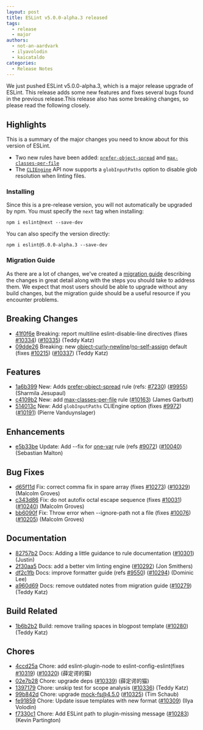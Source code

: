 ```yaml
---
layout: post
title: ESLint v5.0.0-alpha.3 released
tags:
  - release
  - major
authors:
  - not-an-aardvark
  - ilyavolodin
  - kaicataldo
categories:
  - Release Notes
---
```


We just pushed ESLint v5.0.0-alpha.3, which is a major release upgrade of ESLint. This release adds some new features and fixes several bugs found in the previous release.This release also has some breaking changes, so please read the following closely.

## Highlights

This is a summary of the major changes you need to know about for this version of ESLint.

* Two new rules have been added: [`prefer-object-spread`](/docs/5.0.0/rules/prefer-object-spread) and [`max-classes-per-file`](/docs/5.0.0/rules/max-classes-per-file)
* The [`CLIEngine`](https://eslint.org/docs/5.0.0/developer-guide/nodejs-api#cliengine) API now supports a `globInputPaths` option to disable glob resolution when linting files.

### Installing

Since this is a pre-release version, you will not automatically be upgraded by npm. You must specify the `next` tag when installing:

```
npm i eslint@next --save-dev
```

You can also specify the version directly:

```
npm i eslint@5.0.0-alpha.3 --save-dev
```

### Migration Guide

As there are a lot of changes, we've created a [migration guide](/docs/5.0.0/user-guide/migrating-to-5.0.0) describing the changes in great detail along with the steps you should take to address them. We expect that most users should be able to upgrade without any build changes, but the migration guide should be a useful resource if you encounter problems.

## Breaking Changes


* [41f0f6e](https://github.com/eslint/eslint/commit/41f0f6e) Breaking: report multiline eslint-disable-line directives (fixes [#10334](https://github.com/eslint/eslint/issues/10334)) ([#10335](https://github.com/eslint/eslint/issues/10335)) (Teddy Katz)
* [09dde26](https://github.com/eslint/eslint/commit/09dde26) Breaking: new [object-curly-newline](/docs/rules/object-curly-newline)/[no-self-assign](/docs/rules/no-self-assign) default (fixes [#10215](https://github.com/eslint/eslint/issues/10215)) ([#10337](https://github.com/eslint/eslint/issues/10337)) (Teddy Katz)




## Features


* [1a6b399](https://github.com/eslint/eslint/commit/1a6b399) New: Adds [prefer-object-spread](/docs/5.0.0/rules/prefer-object-spread) rule (refs: [#7230](https://github.com/eslint/eslint/issues/7230)) ([#9955](https://github.com/eslint/eslint/issues/9955)) (Sharmila Jesupaul)
* [c4109b2](https://github.com/eslint/eslint/commit/c4109b2) New: add [max-classes-per-file](/docs/5.0.0/rules/max-classes-per-file) rule ([#10163](https://github.com/eslint/eslint/issues/10163)) (James Garbutt)
* [514013c](https://github.com/eslint/eslint/commit/514013c) New: Add `globInputPaths` CLIEngine option (fixes [#9972](https://github.com/eslint/eslint/issues/9972)) ([#10191](https://github.com/eslint/eslint/issues/10191)) (Pierre Vanduynslager)




## Enhancements


* [e5b33be](https://github.com/eslint/eslint/commit/e5b33be) Update: Add --fix for [one-var](/docs/rules/one-var) rule (refs [#9072](https://github.com/eslint/eslint/issues/9072)) ([#10040](https://github.com/eslint/eslint/issues/10040)) (Sebastian Malton)




## Bug Fixes


* [d65f11d](https://github.com/eslint/eslint/commit/d65f11d) Fix: correct comma fix in spare array (fixes [#10273](https://github.com/eslint/eslint/issues/10273)) ([#10329](https://github.com/eslint/eslint/issues/10329)) (Malcolm Groves)
* [c343d86](https://github.com/eslint/eslint/commit/c343d86) Fix: do not autofix octal escape sequence (fixes [#10031](https://github.com/eslint/eslint/issues/10031)) ([#10240](https://github.com/eslint/eslint/issues/10240)) (Malcolm Groves)
* [bb6090f](https://github.com/eslint/eslint/commit/bb6090f) Fix: Throw error when --ignore-path not a file (fixes [#10076](https://github.com/eslint/eslint/issues/10076)) ([#10205](https://github.com/eslint/eslint/issues/10205)) (Malcolm Groves)




## Documentation


* [82757b2](https://github.com/eslint/eslint/commit/82757b2) Docs: Adding a little guidance to rule documentation ([#10301](https://github.com/eslint/eslint/issues/10301)) (Justin)
* [2f30aa5](https://github.com/eslint/eslint/commit/2f30aa5) Docs: add a better vim linting engine ([#10292](https://github.com/eslint/eslint/issues/10292)) (Jon Smithers)
* [df2c1fb](https://github.com/eslint/eslint/commit/df2c1fb) Docs: improve formatter guide (refs [#9550](https://github.com/eslint/eslint/issues/9550)) ([#10294](https://github.com/eslint/eslint/issues/10294)) (Dominic Lee)
* [a960d69](https://github.com/eslint/eslint/commit/a960d69) Docs: remove outdated notes from migration guide ([#10279](https://github.com/eslint/eslint/issues/10279)) (Teddy Katz)






## Build Related


* [1b6b2b2](https://github.com/eslint/eslint/commit/1b6b2b2) Build: remove trailing spaces in blogpost template ([#10280](https://github.com/eslint/eslint/issues/10280)) (Teddy Katz)




## Chores


* [4ccd25a](https://github.com/eslint/eslint/commit/4ccd25a) Chore: add eslint-plugin-node to eslint-config-eslint(fixes [#10319](https://github.com/eslint/eslint/issues/10319)) ([#10320](https://github.com/eslint/eslint/issues/10320)) (薛定谔的猫)
* [02e7b28](https://github.com/eslint/eslint/commit/02e7b28) Chore: upgrade deps ([#10339](https://github.com/eslint/eslint/issues/10339)) (薛定谔的猫)
* [1397179](https://github.com/eslint/eslint/commit/1397179) Chore: unskip test for scope analysis ([#10336](https://github.com/eslint/eslint/issues/10336)) (Teddy Katz)
* [99b842d](https://github.com/eslint/eslint/commit/99b842d) Chore: upgrade mock-fs@4.5.0 ([#10325](https://github.com/eslint/eslint/issues/10325)) (Tim Schaub)
* [fe91859](https://github.com/eslint/eslint/commit/fe91859) Chore: Update issue templates with new format ([#10309](https://github.com/eslint/eslint/issues/10309)) (Ilya Volodin)
* [f7330c1](https://github.com/eslint/eslint/commit/f7330c1) Chore: Add ESLint path to plugin-missing message ([#10283](https://github.com/eslint/eslint/issues/10283)) (Kevin Partington)
